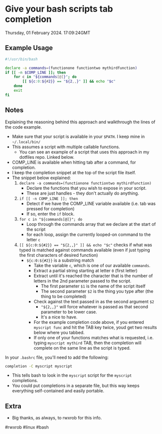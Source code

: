 # Give your bash scripts tab completion

Thursday, 01 February 2024. 17:09:24GMT

## Example Usage
```bash
#!/usr/bin/bash

declare -a commands=(functionone functiontwo mythirdfunction)
if [[ -n $COMP_LINE ]]; then
    for c in "${commands[@]}"; do
        [[ ${c:0:${#2}} == "${2,,}" ]] && echo "$c"
    done
    exit
fi
```

## Notes
Explaining the reasoning behind this approach and walkthrough the lines of the code example.

- Make sure that your script is available in your `$PATH`. I keep mine in `~/.local/bin/`
- This assumes a script with multiple callable functions.
    - You can see an example of a script that uses this approach in my dotfiles repo. Linked below.
- COMP_LINE is available when hitting tab after a command, for completion.
- I keep the completion snippet at the top of the script file itself.
- The snippet below explained:
    1. `declare -a commands=(functionone functiontwo mythirdfunction)`
        - Declare the functions that you wish to expose in your script.
        - These are just handles - they don't actually do anything.
    2. `if [[ -n COMP_LINE ]]; then`
        - Detect if we have the COMP_LINE variable available (i.e. tab was pressed for completion)
        - If so, enter the `if` block.
    3. `for c in "${commands[@]}"; do`
        - Loop through the commands array that we declare at the start of the script
        - for each loop, assign the currently looped-on command to the letter `c`
    4. `[[ ${c:0:${#2}} == "${2,,}" ]] && echo "$c"` checks if what was typed is matched against commands available (even if just typing the first characters of desired function)
        - `${c:0:${#2}}` is a substring match
            - Take the variable `c`, which is one of our available `commands`.
            - Extract a partial string starting at letter `0` (first letter)
            - Extract until it's reached the character that is the number of letters in the 2nd parameter passed to the script.
                - The first parameter `$1` is the name of the script itself
                - The second parameter `$2` is the thing you type after (the thing to be completed)
            - Check against the text passed in as the second argument `$2`
                - `"${2,,}"` will force whatever is passed as that second parameter to be lower case.
                - It's a nice to have.
            - For the example completion code above, if you entered `myscript func` and hit the TAB key twice, youd get two results below where you tabbed. 
            - If only one of your functions matches what is requested, i.e. typing `myscript mythird` TAB, then the completion will complete on the same line as the script is typed.


In your `.bashrc` file, you'll need to add the following: 
```bash
completion -C myscript myscript
```
- This tells bash to look in the `myscript` script for the `myscript` completions.
- You could put completions in a separate file, but this way keeps everything self-contained and easily portable.

## Extra
- Big thanks, as always, to rwxrob for this info.

#rwxrob #linux #bash

